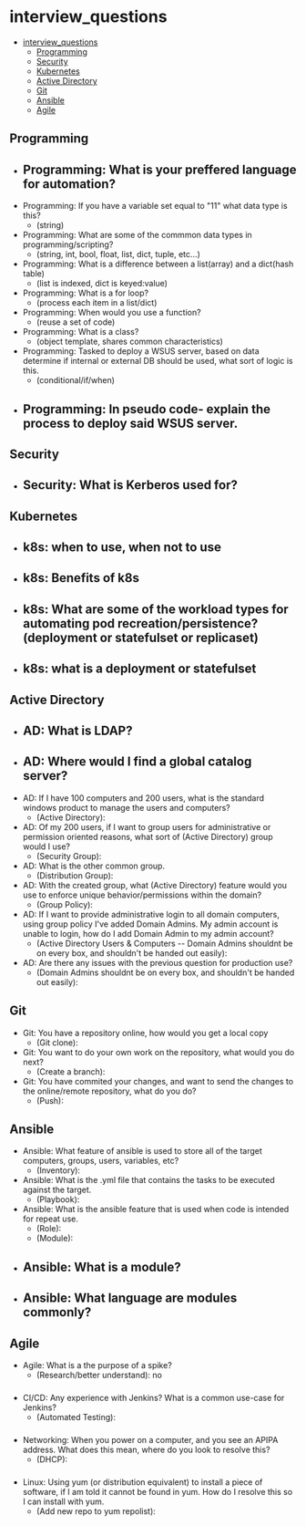# interview_questions

- [interview_questions](#interview_questions)
	- [Programming](#programming)
	- [Security](#security)
	- [Kubernetes](#kubernetes)
	- [Active Directory](#active-directory)
	- [Git](#git)
	- [Ansible](#ansible)
	- [Agile](#agile)

## Programming
- Programming: What is your preffered language for automation?
  -
- Programming: If you have a variable set equal to "11" what data type is this?
  - (string)
- Programming: What are some of the commmon data types in programming/scripting?
  - (string, int, bool, float, list, dict, tuple, etc...)
- Programming: What is a difference between a list(array) and a dict(hash table)
  - (list is indexed, dict is keyed:value)
- Programming: What is a for loop?
  - (process each item in a list/dict)
- Programming: When would you use a function?
  - (reuse a set of code)
- Programming: What is a class?
  - (object template, shares common characteristics)
- Programming: Tasked to deploy a WSUS server, based on data determine if internal or external DB should be used, what sort of logic is this.
  - (conditional/if/when)
- Programming: In pseudo code- explain the process to deploy said WSUS server.
  -

## Security

- Security: What is Kerberos used for?
  -

## Kubernetes

- k8s: when to use, when not to use
  -
- k8s: Benefits of k8s
  -
- k8s: What are some of the workload types for automating pod recreation/persistence? (deployment or statefulset or replicaset)
    -
- k8s: what is a deployment or statefulset
  -

## Active Directory

- AD: What is LDAP?
	-
- AD: Where would I find a global catalog server?
    -
- AD: If I have 100 computers and 200 users, what is the standard windows product to manage the users and computers?
  - (Active Directory):
- AD: Of my 200 users, if I want to group users for administrative or permission oriented reasons, what sort of (Active Directory) group would I use?
  - (Security Group):
- AD: What is the other common group.
  - (Distribution Group):
- AD: With the created group, what (Active Directory) feature would you use to enforce unique behavior/permissions within the domain?
  - (Group Policy):
- AD: If I want to provide administrative login to all domain computers, using group policy I've added Domain Admins. My admin account is unable to login, how do I add Domain Admin to my admin account?
  - (Active Directory Users & Computers -- Domain Admins shouldnt be on every box, and shouldn't be handed out easily):
- AD: Are there any issues with the previous question for production use?
  - (Domain Admins shouldnt be on every box, and shouldn't be handed out easily):

## Git

- Git: You have a repository online, how would you get a local copy
  - (Git clone):
- Git: You want to do your own work on the repository, what would you do next?
  - (Create a branch):
- Git: You have commited your changes, and want to send the changes to the online/remote repository, what do you do?
  - (Push):

## Ansible

- Ansible: What feature of ansible is used to store all of the target computers, groups, users, variables, etc?
  - (Inventory):
- Ansible: What is the .yml file that contains the tasks to be executed against the target.
  - (Playbook):
- Ansible: What is the ansible feature that is used when code is intended for repeat use.
  - (Role):
  - (Module):
- Ansible: What is a module?
  -
- Ansible: What language are modules commonly?
  -

## Agile

- Agile: What is a the purpose of a spike?
  - (Research/better understand): no

###

- CI/CD: Any experience with Jenkins? What is a common use-case for Jenkins?
  - (Automated Testing):

###

- Networking: When you power on a computer, and you see an APIPA address. What does this mean, where do you look to resolve this?
  - (DHCP):

###

- Linux: Using yum (or distribution equivalent) to install a piece of software, if I am told it cannot be found in yum. How do I resolve this so I can install with yum.
  - (Add new repo to yum repolist):
